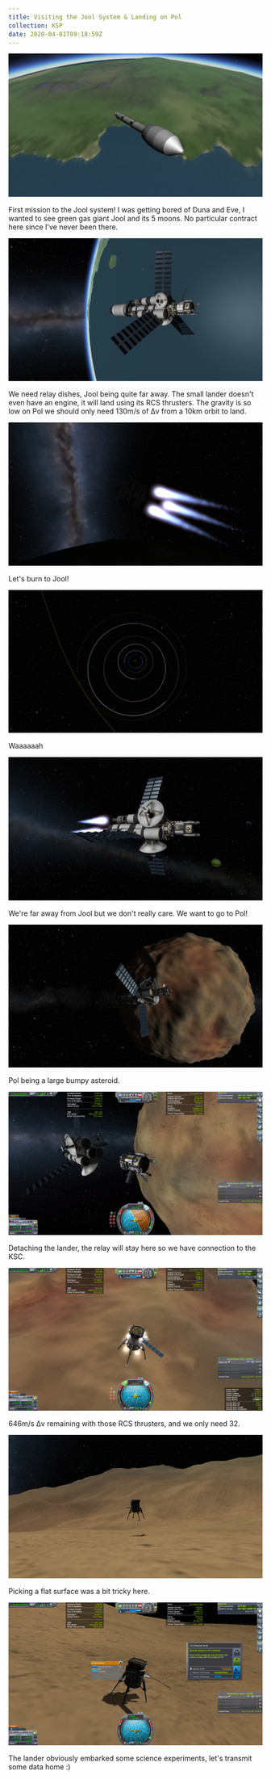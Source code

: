 ```yaml
---
title: Visiting the Jool System & Landing on Pol
collection: KSP
date: 2020-04-01T09:18:59Z
---
```



![](/assets/images/KSP/imgur/2m11999%20-%20Visiting%20the%20Jool%20System%20%26%20Landing%20on%20Pol/imgur_2m11999_001_IYk1Ovk.png)

First mission to the Jool system!
I was getting bored of Duna and Eve, I wanted to see green gas giant Jool and its 5 moons.
No particular contract here since I've never been there.

![](/assets/images/KSP/imgur/2m11999%20-%20Visiting%20the%20Jool%20System%20%26%20Landing%20on%20Pol/imgur_2m11999_002_Y5o4J3M.png)

We need relay dishes, Jool being quite far away.
The small lander doesn't even have an engine, it will land using its RCS thrusters. The gravity is so low on Pol we should only need 130m/s of Δv from a 10km orbit to land.

![](/assets/images/KSP/imgur/2m11999%20-%20Visiting%20the%20Jool%20System%20%26%20Landing%20on%20Pol/imgur_2m11999_003_sU5uD2v.png)

Let's burn to Jool!

![](/assets/images/KSP/imgur/2m11999%20-%20Visiting%20the%20Jool%20System%20%26%20Landing%20on%20Pol/imgur_2m11999_004_AzyPHQZ.png)

Waaaaaah

![](/assets/images/KSP/imgur/2m11999%20-%20Visiting%20the%20Jool%20System%20%26%20Landing%20on%20Pol/imgur_2m11999_005_wR4CWBJ.png)

We're far away from Jool but we don't really care. We want to go to Pol!

![](/assets/images/KSP/imgur/2m11999%20-%20Visiting%20the%20Jool%20System%20%26%20Landing%20on%20Pol/imgur_2m11999_006_F8xmaq0.png)

Pol being a large bumpy asteroid.

![](/assets/images/KSP/imgur/2m11999%20-%20Visiting%20the%20Jool%20System%20%26%20Landing%20on%20Pol/imgur_2m11999_007_JlpYyvD.png)

Detaching the lander, the relay will stay here so we have connection to the KSC.

![](/assets/images/KSP/imgur/2m11999%20-%20Visiting%20the%20Jool%20System%20%26%20Landing%20on%20Pol/imgur_2m11999_008_UcdxMtm.png)

646m/s Δv remaining with those RCS thrusters, and we only need 32.

![](/assets/images/KSP/imgur/2m11999%20-%20Visiting%20the%20Jool%20System%20%26%20Landing%20on%20Pol/imgur_2m11999_009_D4sr4Il.png)

Picking a flat surface was a bit tricky here.

![](/assets/images/KSP/imgur/2m11999%20-%20Visiting%20the%20Jool%20System%20%26%20Landing%20on%20Pol/imgur_2m11999_010_EJrD9cD.png)

The lander obviously embarked some science experiments, let's transmit some data home :)
